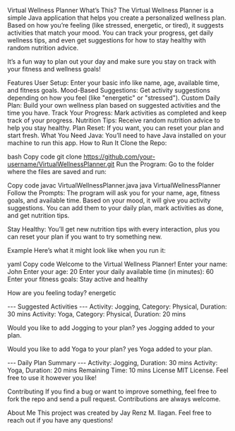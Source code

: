 Virtual Wellness Planner
What’s This?
The Virtual Wellness Planner is a simple Java application that helps you create a personalized wellness plan. Based on how you’re feeling (like stressed, energetic, or tired), it suggests activities that match your mood. You can track your progress, get daily wellness tips, and even get suggestions for how to stay healthy with random nutrition advice.

It’s a fun way to plan out your day and make sure you stay on track with your fitness and wellness goals!

Features
User Setup: Enter your basic info like name, age, available time, and fitness goals.
Mood-Based Suggestions: Get activity suggestions depending on how you feel (like "energetic" or "stressed").
Custom Daily Plan: Build your own wellness plan based on suggested activities and the time you have.
Track Your Progress: Mark activities as completed and keep track of your progress.
Nutrition Tips: Receive random nutrition advice to help you stay healthy.
Plan Reset: If you want, you can reset your plan and start fresh.
What You Need
Java: You’ll need to have Java installed on your machine to run this app.
How to Run It
Clone the Repo:

bash
Copy code
git clone https://github.com/your-username/VirtualWellnessPlanner.git
Run the Program: Go to the folder where the files are saved and run:

Copy code
javac VirtualWellnessPlanner.java
java VirtualWellnessPlanner
Follow the Prompts: The program will ask you for your name, age, fitness goals, and available time. Based on your mood, it will give you activity suggestions. You can add them to your daily plan, mark activities as done, and get nutrition tips.

Stay Healthy: You’ll get new nutrition tips with every interaction, plus you can reset your plan if you want to try something new.

Example
Here’s what it might look like when you run it:

yaml
Copy code
Welcome to the Virtual Wellness Planner!
Enter your name: John
Enter your age: 20
Enter your daily available time (in minutes): 60
Enter your fitness goals: Stay active and healthy

How are you feeling today? energetic

--- Suggested Activities ---
Activity: Jogging, Category: Physical, Duration: 30 mins
Activity: Yoga, Category: Physical, Duration: 20 mins

Would you like to add Jogging to your plan? yes
Jogging added to your plan.

Would you like to add Yoga to your plan? yes
Yoga added to your plan.

--- Daily Plan Summary ---
Activity: Jogging, Duration: 30 mins
Activity: Yoga, Duration: 20 mins
Remaining Time: 10 mins
License
MIT License. Feel free to use it however you like!

Contributing
If you find a bug or want to improve something, feel free to fork the repo and send a pull request. Contributions are always welcome.

About Me
This project was created by Jay Renz M. Ilagan. Feel free to reach out if you have any questions!
